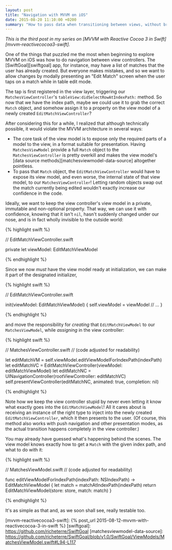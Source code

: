```yaml
---
layout: post
title: "Navigation with MVVM on iOS"
date: 2015-08-20 11:10:00 +0200
summary: "How to pass data when transitioning between views, without breaking the MVVM pattern."
---
```


_This is the third post in my series on [MVVM with Reactive Cocoa 3 in Swift][mvvm-reactivecocoa3-swift]._

One of the things that puzzled me the most when beginning to explore MVVM on iOS was how to do navigation between view controllers. The [SwiftGoal][swiftgoal] app, for instance, may have a list of matches that the user has already created. But everyone makes mistakes, and so we want to allow changes by modally presenting an "Edit Match" screen when the user taps on a match while in table edit mode.

The tap is first registered in the view layer, triggering our `MatchesViewController`'s `tableView:didSelectRowAtIndexPath:` method. So now that we have the index path, maybe we could use it to grab the correct `Match` object, and somehow assign it to a property on the view model of a newly created `EditMatchViewController`?

After considering this for a while, I realized that although technically possible, it would violate the MVVM architecture in several ways:

* The core task of the view model is to expose only the required parts of a model to the view, in a format suitable for presentation. Having `MatchesViewModel` provide a full `Match` object to the `MatchesViewController` is pretty overkill and makes the view model's [data source methods][matchesviewmodel-data-source] altogether pointless.
* To pass that `Match` object, the `EditMatchViewController` would have to expose its view model, and even worse, the internal state of that view model, to our `MatchesViewController`! Letting random objects swap out the match currently being edited wouldn't exactly increase our confidence in the code.

Ideally, we want to keep the view controller's view model in a private, immutable and non-optional property. That way, we can use it with confidence, knowing that it isn't `nil`, hasn't suddenly changed under our nose, and is in fact wholly invisible to the outside world:

{% highlight swift %}

// EditMatchViewController.swift

private let viewModel: EditMatchViewModel

{% endhighlight %}

Since we now _must_ have the view model ready at initialization, we can make it part of the designated initializer,

{% highlight swift %}

// EditMatchViewController.swift

init(viewModel: EditMatchViewModel) {
    self.viewModel = viewModel
    // …
}

{% endhighlight %}

and move the responsibility for _creating_ that `EditMatchViewModel` to our `MatchesViewModel`, while _assigning_ in the view controller:

{% highlight swift %}

// MatchesViewController.swift
// (code adjusted for readability)

let editMatchVM = self.viewModel.editViewModelForIndexPath(indexPath)
let editMatchVC = EditMatchViewController(viewModel: editMatchViewModel)
let editMatchNC = UINavigationController(rootViewController: editMatchVC)
self.presentViewController(editMatchNC, animated: true, completion: nil)

{% endhighlight %}

Note how we keep the view controller stupid by never even letting it know what exactly goes into the `EditMatchViewModel`! All it cares about is receiving an instance of the right type to inject into the newly created `EditMatchViewController`, which it then presents to the user. (Of course, this method also works with push navigation and other presentation modes, as the actual transition happens completely in the view controller.)

You may already have guessed what's happening behind the scenes. The view model knows exactly how to get a `Match` with the given index path, and what to do with it:

{% highlight swift %}

// MatchesViewModel.swift
// (code adjusted for readability)

func editViewModelForIndexPath(indexPath: NSIndexPath) -> EditMatchViewModel {
    let match = matchAtIndexPath(indexPath)
    return EditMatchViewModel(store: store, match: match)
}

{% endhighlight %}

It's as simple as that and, as we soon shall see, really testable too.

[mvvm-reactivecocoa3-swift]: {% post_url 2015-08-12-mvvm-with-reactivecocoa-3-in-swift %}
[swiftgoal]: https://github.com/richeterre/SwiftGoal
[matchesviewmodel-data-source]: https://github.com/richeterre/SwiftGoal/blob/v1.0/SwiftGoal/ViewModels/MatchesViewModel.swift#L94-L117
